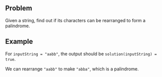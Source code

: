## Problem

Given a string, find out if its characters can be rearranged to form a palindrome.

## Example

For `inputString = "aabb"`, the output should be
`solution(inputString) = true`.

We can rearrange `"aabb"` to make `"abba"`, which is a palindrome.